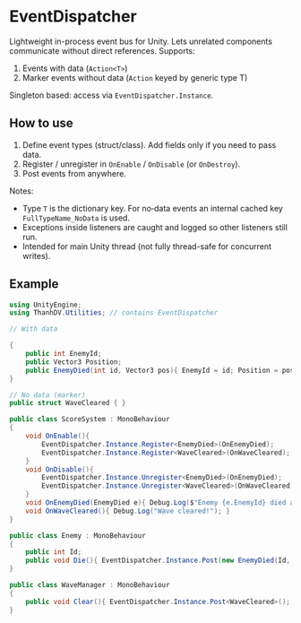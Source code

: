 # EventDispatcher

Lightweight in-process event bus for Unity. Lets unrelated components communicate without direct references. Supports:

1. Events with data (`Action<T>`)
2. Marker events without data (`Action` keyed by generic type T)

Singleton based: access via `EventDispatcher.Instance`.

## How to use

1. Define event types (struct/class). Add fields only if you need to pass data.
2. Register / unregister in `OnEnable` / `OnDisable` (or `OnDestroy`).
3. Post events from anywhere.

Notes:
* Type `T` is the dictionary key. For no‑data events an internal cached key `FullTypeName_NoData` is used.
* Exceptions inside listeners are caught and logged so other listeners still run.
* Intended for main Unity thread (not fully thread-safe for concurrent writes).

## Example

```csharp
using UnityEngine;
using ThanhDV.Utilities; // contains EventDispatcher

// With data

{
	public int EnemyId;
	public Vector3 Position;
	public EnemyDied(int id, Vector3 pos){ EnemyId = id; Position = pos; }
}

// No data (marker)
public struct WaveCleared { }

public class ScoreSystem : MonoBehaviour
{
	void OnEnable(){
		EventDispatcher.Instance.Register<EnemyDied>(OnEnemyDied);
		EventDispatcher.Instance.Register<WaveCleared>(OnWaveCleared);
	}
	void OnDisable(){
		EventDispatcher.Instance.Unregister<EnemyDied>(OnEnemyDied);
		EventDispatcher.Instance.Unregister<WaveCleared>(OnWaveCleared);
	}
	void OnEnemyDied(EnemyDied e){ Debug.Log($"Enemy {e.EnemyId} died at {e.Position}"); }
	void OnWaveCleared(){ Debug.Log("Wave cleared!"); }
}

public class Enemy : MonoBehaviour
{
	public int Id;
	public void Die(){ EventDispatcher.Instance.Post(new EnemyDied(Id, transform.position)); }
}

public class WaveManager : MonoBehaviour
{
	public void Clear(){ EventDispatcher.Instance.Post<WaveCleared>(); }
}
```